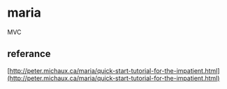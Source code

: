 # maria

MVC

## referance

[http://peter.michaux.ca/maria/quick-start-tutorial-for-the-impatient.html](http://peter.michaux.ca/maria/quick-start-tutorial-for-the-impatient.html)
